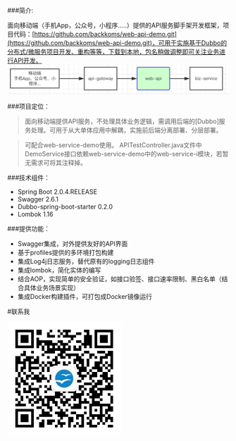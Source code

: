###简介:

面向移动端（手机App，公众号，小程序.....）提供的API服务脚手架开发框架，项目代码：[https://github.com/backkoms/web-api-demo.git](https://github.com/backkoms/web-api-demo.git)，可用于实施基于Dubbo的分布式/微服务项目开发、重构等等，下载到本地，包名稍做调整即可关注业务进行API开发。
![](arc.png)

###项目定位：
>面向移动端提供API服务，不处理具体业务逻辑，需调用后端的[Dubbo]服务处理。可用于从大单体应用中解耦，实施前后端分离部署、分层部署。

>可配合web-service-demo使用。
APITestController.java文件中DemoService接口依赖web-service-demo中的web-service-i模块，若暂无需求可将其注释掉。

###技术组件：
- Spring Boot 2.0.4.RELEASE
- Swagger 2.6.1
- Dubbo-spring-boot-starter 0.2.0
- Lombok 1.16

###提供功能：
- Swagger集成，对外提供友好的API界面
- 基于profiles提供的多环境打包构建
- 集成Log4j日志服务，替代原有的logging日志组件
- 集成lombok，简化实体的编写
- 结合AOP，实现简单的安全验证，如接口验签、接口速率限制、黑白名单（结合具体业务场景实现）
- 集成Docker构建插件，可打包成Docker镜像运行

#联系我

![](qrcode_for_gh_28fb95c9c24c_258.jpg)
